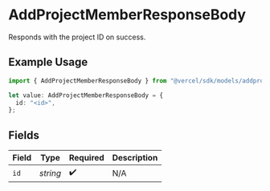 # AddProjectMemberResponseBody

Responds with the project ID on success.

## Example Usage

```typescript
import { AddProjectMemberResponseBody } from "@vercel/sdk/models/addprojectmemberop.js";

let value: AddProjectMemberResponseBody = {
  id: "<id>",
};
```

## Fields

| Field              | Type               | Required           | Description        |
| ------------------ | ------------------ | ------------------ | ------------------ |
| `id`               | *string*           | :heavy_check_mark: | N/A                |